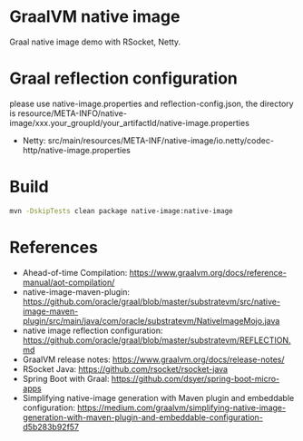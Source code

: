GraalVM native image
====================

Graal native image demo with RSocket, Netty.

# Graal reflection configuration

please use native-image.properties and reflection-config.json, the directory is resource/META-INFO/native-image/xxx.your_groupId/your_artifactId/native-image.properties

* Netty: src/main/resources/META-INF/native-image/io.netty/codec-http/native-image.properties

# Build

<!--[demo]:second-->
```bash
mvn -DskipTests clean package native-image:native-image
```

# References

* Ahead-of-time Compilation: https://www.graalvm.org/docs/reference-manual/aot-compilation/
* native-image-maven-plugin: https://github.com/oracle/graal/blob/master/substratevm/src/native-image-maven-plugin/src/main/java/com/oracle/substratevm/NativeImageMojo.java
* native image reflection configuration: https://github.com/oracle/graal/blob/master/substratevm/REFLECTION.md
* GraalVM release notes: https://www.graalvm.org/docs/release-notes/
* RSocket Java: https://github.com/rsocket/rsocket-java
* Spring Boot with Graal: https://github.com/dsyer/spring-boot-micro-apps
* Simplifying native-image generation with Maven plugin and embeddable configuration: https://medium.com/graalvm/simplifying-native-image-generation-with-maven-plugin-and-embeddable-configuration-d5b283b92f57